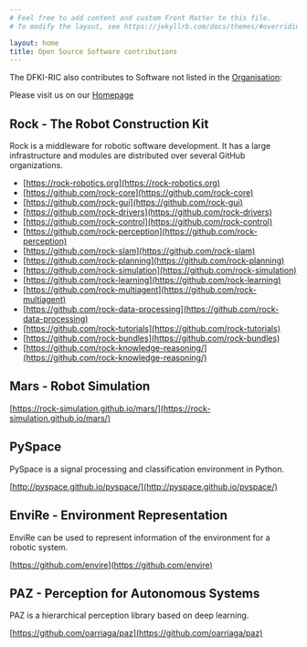 ```yaml
---
# Feel free to add content and custom Front Matter to this file.
# To modify the layout, see https://jekyllrb.com/docs/themes/#overriding-theme-defaults

layout: home
title: Open Source Software contributions
---
```


The DFKI-RIC also contributes to Software not listed in the [Organisation](https://github.com/dfki-ric):

Please visit us on our [Homepage]( https://robotik.dfki-bremen.de)


## Rock - The Robot Construction Kit

Rock is a middleware for robotic software development. It has a large infrastructure and modules are distributed over several GitHub organizations.

* [https://rock-robotics.org](https://rock-robotics.org)
* [https://github.com/rock-core](https://github.com/rock-core)
* [https://github.com/rock-gui](https://github.com/rock-gui)
* [https://github.com/rock-drivers](https://github.com/rock-drivers)
* [https://github.com/rock-control](https://github.com/rock-control)
* [https://github.com/rock-perception](https://github.com/rock-perception)
* [https://github.com/rock-slam](https://github.com/rock-slam)
* [https://github.com/rock-planning](https://github.com/rock-planning)
* [https://github.com/rock-simulation](https://github.com/rock-simulation)
* [https://github.com/rock-learning](https://github.com/rock-learning)
* [https://github.com/rock-multiagent](https://github.com/rock-multiagent)
* [https://github.com/rock-data-processing](https://github.com/rock-data-processing)
* [https://github.com/rock-tutorials](https://github.com/rock-tutorials)
* [https://github.com/rock-bundles](https://github.com/rock-bundles)
* [https://github.com/rock-knowledge-reasoning/](https://github.com/rock-knowledge-reasoning/)

## Mars - Robot Simulation

[https://rock-simulation.github.io/mars/](https://rock-simulation.github.io/mars/)

## PySpace

PySpace is a signal processing and classification environment in Python.

[http://pyspace.github.io/pyspace/](http://pyspace.github.io/pyspace/)

## EnviRe - Environment Representation

EnviRe can be used to represent information of the environment for a robotic system.

[https://github.com/envire](https://github.com/envire)

## PAZ - Perception for Autonomous Systems

PAZ is a hierarchical perception library based on deep learning.

[https://github.com/oarriaga/paz](https://github.com/oarriaga/paz)

